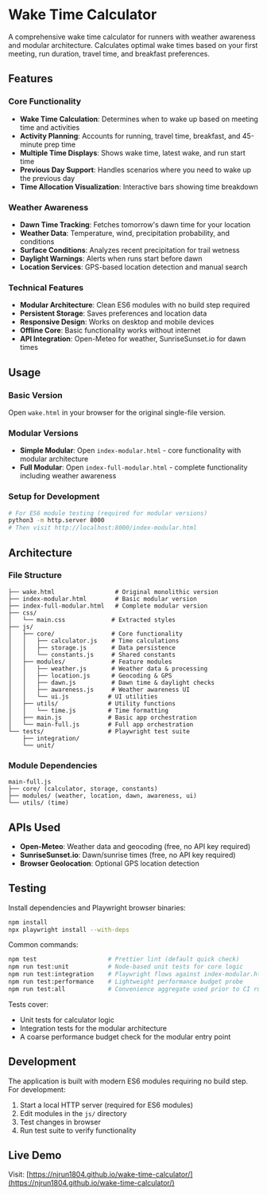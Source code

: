 # Wake Time Calculator

A comprehensive wake time calculator for runners with weather awareness and modular architecture. Calculates optimal wake times based on your first meeting, run duration, travel time, and breakfast preferences.

## Features

### Core Functionality
- **Wake Time Calculation**: Determines when to wake up based on meeting time and activities
- **Activity Planning**: Accounts for running, travel time, breakfast, and 45-minute prep time
- **Multiple Time Displays**: Shows wake time, latest wake, and run start time
- **Previous Day Support**: Handles scenarios where you need to wake up the previous day
- **Time Allocation Visualization**: Interactive bars showing time breakdown

### Weather Awareness
- **Dawn Time Tracking**: Fetches tomorrow's dawn time for your location
- **Weather Data**: Temperature, wind, precipitation probability, and conditions
- **Surface Conditions**: Analyzes recent precipitation for trail wetness
- **Daylight Warnings**: Alerts when runs start before dawn
- **Location Services**: GPS-based location detection and manual search

### Technical Features
- **Modular Architecture**: Clean ES6 modules with no build step required
- **Persistent Storage**: Saves preferences and location data
- **Responsive Design**: Works on desktop and mobile devices
- **Offline Core**: Basic functionality works without internet
- **API Integration**: Open-Meteo for weather, SunriseSunset.io for dawn times

## Usage

### Basic Version
Open `wake.html` in your browser for the original single-file version.

### Modular Versions
- **Simple Modular**: Open `index-modular.html` - core functionality with modular architecture
- **Full Modular**: Open `index-full-modular.html` - complete functionality including weather awareness

### Setup for Development
```bash
# For ES6 module testing (required for modular versions)
python3 -m http.server 8000
# Then visit http://localhost:8000/index-modular.html
```

## Architecture

### File Structure
```
├── wake.html                 # Original monolithic version
├── index-modular.html        # Basic modular version
├── index-full-modular.html   # Complete modular version
├── css/
│   └── main.css             # Extracted styles
├── js/
│   ├── core/                # Core functionality
│   │   ├── calculator.js    # Time calculations
│   │   ├── storage.js       # Data persistence
│   │   └── constants.js     # Shared constants
│   ├── modules/             # Feature modules
│   │   ├── weather.js       # Weather data & processing
│   │   ├── location.js      # Geocoding & GPS
│   │   ├── dawn.js          # Dawn time & daylight checks
│   │   ├── awareness.js     # Weather awareness UI
│   │   └── ui.js           # UI utilities
│   ├── utils/              # Utility functions
│   │   └── time.js         # Time formatting
│   ├── main.js             # Basic app orchestration
│   └── main-full.js        # Full app orchestration
└── tests/                  # Playwright test suite
    ├── integration/
    └── unit/
```

### Module Dependencies
```
main-full.js
├── core/ (calculator, storage, constants)
├── modules/ (weather, location, dawn, awareness, ui)
└── utils/ (time)
```

## APIs Used

- **Open-Meteo**: Weather data and geocoding (free, no API key required)
- **SunriseSunset.io**: Dawn/sunrise times (free, no API key required)
- **Browser Geolocation**: Optional GPS location detection

## Testing

Install dependencies and Playwright browser binaries:

```bash
npm install
npx playwright install --with-deps
```

Common commands:

```bash
npm test                    # Prettier lint (default quick check)
npm run test:unit           # Node-based unit tests for core logic
npm run test:integration    # Playwright flows against index-modular.html
npm run test:performance    # Lightweight performance budget probe
npm run test:all            # Convenience aggregate used prior to CI runs
```

Tests cover:
- Unit tests for calculator logic
- Integration tests for the modular architecture
- A coarse performance budget check for the modular entry point

## Development

The application is built with modern ES6 modules requiring no build step. For development:

1. Start a local HTTP server (required for ES6 modules)
2. Edit modules in the `js/` directory
3. Test changes in browser
4. Run test suite to verify functionality

## Live Demo

Visit: [https://njrun1804.github.io/wake-time-calculator/](https://njrun1804.github.io/wake-time-calculator/)
